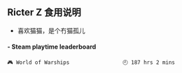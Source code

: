 ## Ricter Z 食用说明
- 喜欢猫猫，是个冇猫孤儿

<!-- steam-box start -->
#### - Steam playtime leaderboard
```text
🎮 World of Warships                 🕘 187 hrs 2 mins
```
<!-- Powered by https://github.com/YouEclipse/steam-box . -->
<!-- steam-box end -->
